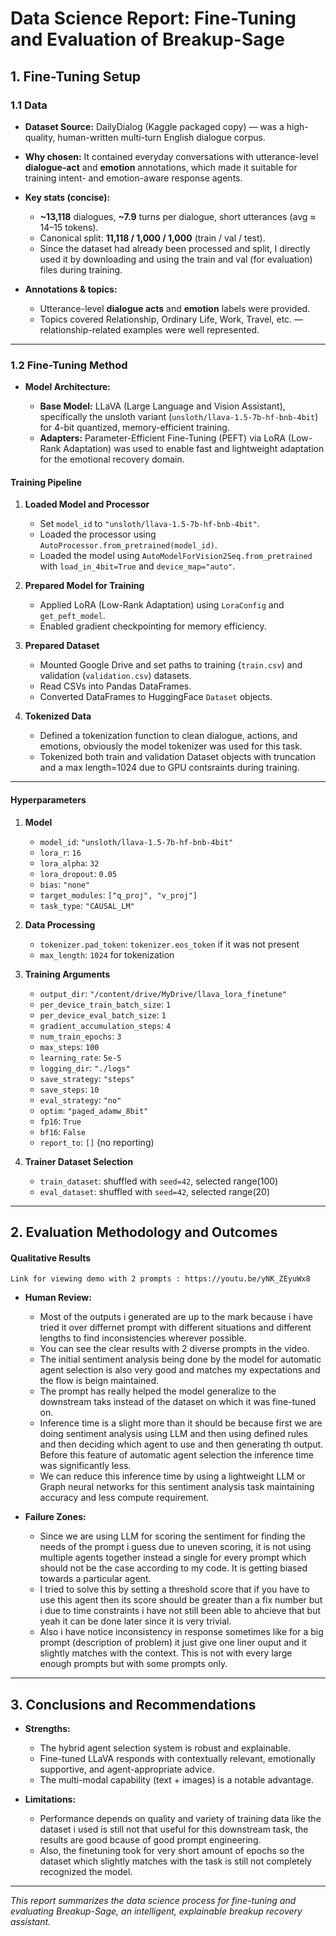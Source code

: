 # Data Science Report: Fine-Tuning and Evaluation of Breakup-Sage

## 1. Fine-Tuning Setup

### 1.1 Data

* **Dataset Source:**
  DailyDialog (Kaggle packaged copy) — was a high-quality, human-written multi-turn English dialogue corpus.

* **Why chosen:**
  It contained everyday conversations with utterance-level **dialogue-act** and **emotion** annotations, which made it suitable for training intent- and emotion-aware response agents.

* **Key stats (concise):**

  * **\~13,118** dialogues, **\~7.9** turns per dialogue, short utterances (avg ≈ 14–15 tokens).
  * Canonical split: **11,118 / 1,000 / 1,000** (train / val / test).
  * Since the dataset had already been processed and split, I directly used it by downloading and using the train and val (for evaluation) files during training.

* **Annotations & topics:**

  * Utterance-level **dialogue acts** and **emotion** labels were provided.
  * Topics covered Relationship, Ordinary Life, Work, Travel, etc. — relationship-related examples were well represented.

---

### 1.2 Fine-Tuning Method

* **Model Architecture:**

  * **Base Model:** LLaVA (Large Language and Vision Assistant), specifically the unsloth variant (`unsloth/llava-1.5-7b-hf-bnb-4bit`) for 4-bit quantized, memory-efficient training.
  * **Adapters:** Parameter-Efficient Fine-Tuning (PEFT) via LoRA (Low-Rank Adaptation) was used to enable fast and lightweight adaptation for the emotional recovery domain.

#### Training Pipeline

1. **Loaded Model and Processor**

   * Set `model_id` to `"unsloth/llava-1.5-7b-hf-bnb-4bit"`.
   * Loaded the processor using `AutoProcessor.from_pretrained(model_id)`.
   * Loaded the model using `AutoModelForVision2Seq.from_pretrained` with `load_in_4bit=True` and `device_map="auto"`.

2. **Prepared Model for Training**

   * Applied LoRA (Low-Rank Adaptation) using `LoraConfig` and `get_peft_model`.
   * Enabled gradient checkpointing for memory efficiency.

3. **Prepared Dataset**

   * Mounted Google Drive and set paths to training (`train.csv`) and validation (`validation.csv`) datasets.
   * Read CSVs into Pandas DataFrames.
   * Converted DataFrames to HuggingFace `Dataset` objects.

4. **Tokenized Data**

   * Defined a tokenization function to clean dialogue, actions, and emotions, obviously the model tokenizer was used for this task.
   * Tokenized both train and validation Dataset objects with truncation and a max length=1024 due to GPU contsraints during training.

---

#### Hyperparameters

1. **Model**

   * `model_id`: `"unsloth/llava-1.5-7b-hf-bnb-4bit"`
   * `lora_r`: `16`
   * `lora_alpha`: `32`
   * `lora_dropout`: `0.05`
   * `bias`: `"none"`
   * `target_modules`: `["q_proj", "v_proj"]`
   * `task_type`: `"CAUSAL_LM"`

2. **Data Processing**

   * `tokenizer.pad_token`: `tokenizer.eos_token` if it was not present
   * `max_length`: `1024` for tokenization

3. **Training Arguments**

   * `output_dir`: `"/content/drive/MyDrive/llava_lora_finetune"`
   * `per_device_train_batch_size`: `1`
   * `per_device_eval_batch_size`: `1`
   * `gradient_accumulation_steps`: `4`
   * `num_train_epochs`: `3`
   * `max_steps`: `100`
   * `learning_rate`: `5e-5`
   * `logging_dir`: `"./logs"`
   * `save_strategy`: `"steps"`
   * `save_steps`: `10`
   * `eval_strategy`: `"no"`
   * `optim`: `"paged_adamw_8bit"`
   * `fp16`: `True`
   * `bf16`: `False`
   * `report_to`: `[]` (no reporting)

4. **Trainer Dataset Selection**

   * `train_dataset`: shuffled with `seed=42`, selected range(100)
   * `eval_dataset`: shuffled with `seed=42`, selected range(20)

---

## 2. Evaluation Methodology and Outcomes


#### Qualitative Results

    Link for viewing demo with 2 prompts : https://youtu.be/yNK_ZEyuWx8

* **Human Review:**

  * Most of the outputs i generated are up to the mark because i have tried it over differnet prompt with different situations and different lengths to find inconsistencies wherever possible.
  * You can see the clear results with 2 diverse prompts in the video.
  * The initial sentiment analysis being done by the model for automatic agent selection is also very good and matches my expectations and the flow is beign maintained.
  * The prompt has really helped the model generalize to the downstream taks instead of the dataset on which it was fine-tuned on.
  * Inference time is a slight more than it should be because first we are doing sentiment analysis using LLM and then using defined rules and then deciding which agent to use and then generating th output. Before this feature of automatic agent selection the inference time was significantly less.
  * We can reduce this inference time by using a lightweight LLM or Graph neural networks for this sentiment analysis task maintaining accuracy and less compute requirement.

* **Failure Zones:**

  * Since we are using LLM for scoring the sentiment for finding the needs of the prompt i guess due to uneven scoring, it is not using multiple agents together instead a single for every prompt which should not be the case according to my code. It is getting biased towards a particular agent.
  * I tried to solve this by setting a threshold score that if you have to use this agent then its score should be greater than a fix number but i due to time constraints i have not still been able to ahcieve that but yeah it can be done later since it is very trivial.
  * Also i have notice inconsistency in response sometimes like for a big prompt (description of problem) it just give one liner ouput and it slightly matches with the context. This is not with every large enough prompts but with some prompts only.

---

## 3. Conclusions and Recommendations

* **Strengths:**

  * The hybrid agent selection system is robust and explainable.
  * Fine-tuned LLaVA responds with contextually relevant, emotionally supportive, and agent-appropriate advice.
  * The multi-modal capability (text + images) is a notable advantage.

* **Limitations:**

  * Performance depends on quality and variety of training data like the dataset i used is still not that useful for this downstream task, the results are good bcause of good prompt engineering.
  * Also, the finetuning took for very short amount of epochs so the dataset which slightly matches with the task is still not completely recognized the model.

---

*This report summarizes the data science process for fine-tuning and evaluating Breakup-Sage, an intelligent, explainable breakup recovery assistant.*
